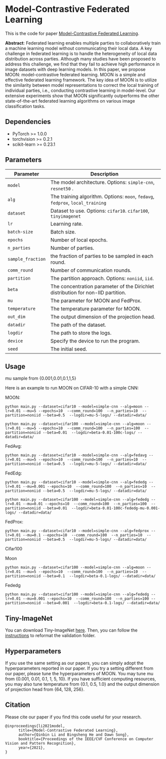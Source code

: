 # Model-Contrastive Federated Learning
This is the code for paper [Model-Contrastive Federated Learning](https://arxiv.org/pdf/2103.16257.pdf).

**Abstract**: Federated learning enables multiple parties to collaboratively train a machine learning model without communicating their local data. A key challenge in federated learning is to handle the heterogeneity of local data distribution across parties. Although many studies have been proposed to address this challenge, we find that they fail to achieve high performance in image datasets with deep learning models. In this paper, we propose MOON: model-contrastive federated learning. MOON is a simple and effective federated learning framework. The key idea of MOON is to utilize the similarity between model representations to correct the local training of individual parties, i.e., conducting contrastive learning in model-level. Our extensive experiments show that MOON significantly outperforms the other state-of-the-art federated learning algorithms on various image classification tasks.

## Dependencies
* PyTorch >= 1.0.0
* torchvision >= 0.2.1
* scikit-learn >= 0.23.1



## Parameters

| Parameter                      | Description                                 |
| ----------------------------- | ---------------------------------------- |
| `model`                     | The model architecture. Options: `simple-cnn`, `resnet50` .|
| `alg` | The training algorithm. Options: `moon`, `fedavg`, `fedprox`, `local_training` |
| `dataset`      | Dataset to use. Options: `cifar10`. `cifar100`, `tinyimagenet`|
| `lr` | Learning rate. |
| `batch-size` | Batch size. |
| `epochs` | Number of local epochs. |
| `n_parties` | Number of parties. |
| `sample_fraction` | the fraction of parties to be sampled in each round. |
| `comm_round`    | Number of communication rounds. |
| `partition` | The partition approach. Options: `noniid`, `iid`. |
| `beta` | The concentration parameter of the Dirichlet distribution for non-IID partition. |
| `mu` | The parameter for MOON and FedProx. |
| `temperature` | The temperature parameter for MOON. |
| `out_dim` | The output dimension of the projection head. |
| `datadir` | The path of the dataset. |
| `logdir` | The path to store the logs. |
| `device` | Specify the device to run the program. |
| `seed` | The initial seed. |


## Usage

mu sample from {0.001,0.01,0.1,1,5}

Here is an example to run MOON on CIFAR-10 with a simple CNN:

MOON:
```
python main.py --dataset=cifar10 --model=simple-cnn --alg=moon --lr=0.01 --mu=5 --epochs=10  --comm_round=100  --n_parties=10  --partition=noniid --beta=0.5  --logdir=mu-5-logs/ --datadir=data/ 
```
```commandline
python main.py --dataset=cifar100 --model=simple-cnn --alg=moon --lr=0.01 --mu=5 --epochs=10  --comm_round=100  --n_parties=100  --partition=noniid --beta=0.01  --logdir=beta-0.01-100c-logs/ --datadir=data/ 
```

FedAvg:
```
python main.py --dataset=cifar10 --model=simple-cnn --alg=fedavg --lr=0.01 --mu=5 --epochs=10  --comm_round=100  --n_parties=10  --partition=noniid --beta=0.5  --logdir=mu-5-logs/ --datadir=data/
```

FedEdg:
```
python main.py --dataset=cifar10 --model=simple-cnn --alg=fededg --lr=0.01 --mu=0.001 --epochs=10  --comm_round=100  --n_parties=10  --partition=noniid --beta=0.5  --logdir=mu-5-logs/ --datadir=data/ 
```
```commandline
python main.py --dataset=cifar100 --model=simple-cnn --alg=fededg --lr=0.01 --mu=0.01 --epochs=10  --comm_round=100  --n_parties=100  --partition=noniid --beta=0.01  --logdir=beta-0.01-100c-fededg-mu-0.001-logs/ --datadir=data/
```

FedProx:
```
python main.py --dataset=cifar10 --model=simple-cnn --alg=fedprox --lr=0.01 --mu=0.1 --epochs=10  --comm_round=100  --n_parties=10  --partition=noniid --beta=0.5  --logdir=mu-5-logs/ --datadir=data/ 
```


Cifar100

Moon
```
python main.py --dataset=cifar100 --model=simple-cnn --alg=moon --lr=0.01 --mu=5 --epochs=10  --comm_round=100  --n_parties=10  --partition=noniid --beta=0.1  --logdir=beta-0.1-logs/ --datadir=data/ 
```
Fededg
```
python main.py --dataset=cifar100 --model=simple-cnn --alg=fededg --lr=0.01 --mu=0.001 --epochs=10  --comm_round=100  --n_parties=100 --partition=noniid --beta=0.001  --logdir=beta-0.1-logs/ --datadir=data/ 
```

## Tiny-ImageNet
You can download Tiny-ImageNet [here](http://cs231n.stanford.edu/tiny-imagenet-200.zip). Then, you can follow the [instructions](https://github.com/AI-secure/DBA/blob/master/utils/tinyimagenet_reformat.py) to reformat the validation folder.

## Hyperparameters
If you use the same setting as our papers, you can simply adopt the hyperparameters reported in our paper. If you try a setting different from our paper, please tune the hyperparameters of MOON. You may tune mu from \{0.001, 0.01, 0.1, 1, 5, 10\}. If you have sufficient computing resources, you may also tune temperature from \{0.1, 0.5, 1.0\} and the output dimension of projection head from \{64, 128, 256\}. 



## Citation

Please cite our paper if you find this code useful for your research.
```
@inproceedings{li2021model,
      title={Model-Contrastive Federated Learning}, 
      author={Qinbin Li and Bingsheng He and Dawn Song},
      booktitle={Proceedings of the IEEE/CVF Conference on Computer Vision and Pattern Recognition},
      year={2021},
}
```
